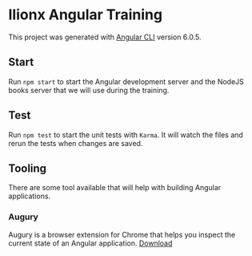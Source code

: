 # Ilionx Angular Training

This project was generated with [Angular CLI](https://github.com/angular/angular-cli) version 6.0.5.

## Start
Run `npm start` to start the Angular development server and the NodeJS books server that we will use during the training.

## Test
Run `npm test` to start the unit tests with `Karma`. It will watch the files and rerun the tests when changes are saved.

## Tooling
There are some tool available that will help with building Angular applications.

### Augury
Augury is a browser extension for Chrome that helps you inspect the current state of an Angular application.
[Download](https://chrome.google.com/webstore/detail/augury/elgalmkoelokbchhkhacckoklkejnhcd?hl=en)
